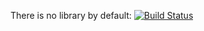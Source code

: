 There is no library by default: [![Build Status](https://travis-ci.org/travis-ci-tester/travis-test-gtest.png?branch=master)](https://travis-ci.org/travis-ci-tester/travis-test-gtest)
